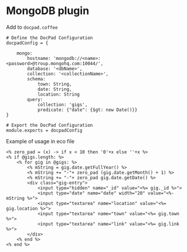 MongoDB plugin
==============

Add to `docpad.coffee`

	# Define the DocPad Configuration
	docpadConfig = {

		mongo:
			hostname: 'mongodb://<name>:<password>@troup.mongohq.com:10044/',
			database: '<dbName>',
			collection: '<collectionName>',
			schema:
				town: String,
				date: String,
				location: String
			query:
				collection: 'gigs',
				predicate: {"date": {$gt: new Date()}}
	}

	# Export the DocPad Configuration
	module.exports = docpadConfig

Example of usage in eco file

	<% zero_pad = (x) -> if x < 10 then '0'+x else ''+x %>
	<% if @gigs.length: %>
		<% for gig in @gigs: %>
			<% mString = gig.date.getFullYear() %>
			<% mString += "-"+ zero_pad (gig.date.getMonth() + 1) %>
			<% mString += "-"+ zero_pad gig.date.getDate() %>
			<div class="gig-entry">
				<input type="hidden" name="_id" value="<%= gig._id %>">
				<input type="date" name="date" width="20" value="<%- mString %>">
				<input type="textarea" name="location" value="<%= gig.location %>">
				<input type="textarea" name="town" value="<%= gig.town %>">
				<input type="textarea" name="link" value="<%= gig.link %>">
			</div>
		<% end %>
	<% end %>

